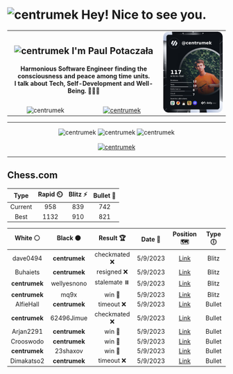 <h1>
  <img
    src="https://emojis.slackmojis.com/emojis/images/1531849430/4246/blob-sunglasses.gif"
    width="30"
    alt="centrumek"
  />
  Hey! Nice to see you.
</h1>

<table>
  <tbody>
    <tr>
      <td align="center" width="70%" colspan="2">
        <h2>
          <img
            src="https://raw.githubusercontent.com/MartinHeinz/MartinHeinz/master/wave.gif"
            width="30px"
            alt="centrumek"
          />
          I'm Paul Potaczała
        </h2>
        <h4>
          Harmonious Software Engineer finding the consciousness and peace among time units.
          <br/>
          I talk about Tech, Self-Development and Well-Being. 🌿🧘🚀
        </h4>
      </td>
      <td width="30%" rowspan="2">
        <a href="https://app.daily.dev/centrumek">
          <img
            src="./devcard.png"
            alt="centrumek"
          />
        </a>
      </td>
    </tr>
    <tr align="center">
      <td>
        <img
          src="https://komarev.com/ghpvc/?username=centrumek&label=visitors&color=0e75b6&style=flat"
          alt="centrumek"
        >
      </td>
      <td>
        <a href="https://stackoverflow.com/users/14496012/centrumek">
          <img
            src="https://stackoverflow.com/users/flair/14496012.png?theme=dark"
            alt="centrumek"
          >
        </a>
      </td>
    </tr>
  </tbody>
</table>

---
<div align="center">
  <img 
    src="https://github-readme-stats.vercel.app/api?username=centrumek&show_icons=true&count_private=true&theme=darcula&hide_border=true&hide=issues,contribs&bg_color=00000000"
    alt="centrumek"
  />
  <img
    src="https://github-readme-stats.vercel.app/api/top-langs/?username=centrumek&layout=compact&hide_border=true&theme=darcula&bg_color=00000000&langs_count=6&exclude_repo=air-statistic-app"
    alt="centrumek"
  />
  <img 
    src="https://github-readme-streak-stats.herokuapp.com?user=centrumek&theme=darcula&hide_border=true&background=FFFFFF00"
    alt="centrumek"
  />
  <br/>
  <br/>
  <a href="https://www.buymeacoffee.com/centrumek">
    <img
      src="https://cdn.buymeacoffee.com/buttons/v2/default-orange.png"
      height="50"
      width="210"
      alt="centrumek"
    />
  </a>
</div>

---

## Chess.com

<div align="center">
<!--START_SECTION:chessStats-->
<!-- Automatically generated with https://github.com/Balastrong/chess-stats-action -->

| Type | Rapid ⏲️ | Blitz ⚡ | Bullet 🔫 |
|:---:|:---:|:---:|:---:|
| Current | 958 | 839 | 742 |
| Best | 1132 | 910 | 821 |

| White ⚪ | Black ⚫ | Result 🏆 | Date 📅 | Position 🗺️ | Type 🕕 |
|:---:|:---:|:---:|:---:|:---:|:---:|
| dave0494 | **centrumek** | checkmated ❌ | 5/9/2023 | <a href="http://www.ee.unb.ca/cgi-bin/tervo/fen.pl?select=1k2R3/5RK1/8/P1b2p2/1p4pP/8/6P1/8 b - -">Link</a> | Blitz |
| Buhaiets | **centrumek** | resigned ❌ | 5/9/2023 | <a href="http://www.ee.unb.ca/cgi-bin/tervo/fen.pl?select=3r4/pppk4/3pB1p1/5P2/3p4/3P2P1/PPP5/RN1QK3 b Q -">Link</a> | Blitz |
| **centrumek** | wellyesnono | stalemate ⏸️ | 5/9/2023 | <a href="http://www.ee.unb.ca/cgi-bin/tervo/fen.pl?select=5k2/5P2/5K2/5R2/8/8/8/8 b - -">Link</a> | Blitz |
| **centrumek** | mq9x | win 🥇 | 5/9/2023 | <a href="http://www.ee.unb.ca/cgi-bin/tervo/fen.pl?select=1k3b1r/5ppp/1Q2p3/1p1r4/1q1P4/4PN2/5PPP/R1R3K1 b - -">Link</a> | Blitz |
| AlfieHall | **centrumek** | timeout ❌ | 5/9/2023 | <a href="http://www.ee.unb.ca/cgi-bin/tervo/fen.pl?select=8/R6p/1pB1k2b/2p5/5p2/2P2P1P/PPK5/8 b - -">Link</a> | Bullet |
| **centrumek** | 62496Jimue | checkmated ❌ | 5/9/2023 | <a href="http://www.ee.unb.ca/cgi-bin/tervo/fen.pl?select=r4k2/p5pp/5p2/3B4/4n3/1R1nP3/P4PPP/2q3K1 w - -">Link</a> | Bullet |
| Arjan2291 | **centrumek** | win 🥇 | 5/9/2023 | <a href="http://www.ee.unb.ca/cgi-bin/tervo/fen.pl?select=8/1r3k1p/3R4/5bp1/1b6/4n1P1/1B1P1P1P/6K1 w - -">Link</a> | Bullet |
| Crooswodo | **centrumek** | win 🥇 | 5/9/2023 | <a href="http://www.ee.unb.ca/cgi-bin/tervo/fen.pl?select=8/8/8/3k2pp/8/4rPPP/8/5K2 w - -">Link</a> | Bullet |
| **centrumek** | 23shaxov | win 🥇 | 5/9/2023 | <a href="http://www.ee.unb.ca/cgi-bin/tervo/fen.pl?select=2kr1b1r/p7/n1p2p1q/2Ppp3/1p1P1P2/P5P1/2KN1Q2/2B1R3 b - -">Link</a> | Bullet |
| Dimakatso2 | **centrumek** | timeout ❌ | 5/9/2023 | <a href="http://www.ee.unb.ca/cgi-bin/tervo/fen.pl?select=8/p4q2/1b6/6p1/6Kp/4k3/P7/8 b - -">Link</a> | Bullet |

<!--END_SECTION:chessStats-->
</div>
<!--
**centrumek/centrumek** is a ✨ _special_ ✨ repository because its `README.md` (this file) appears on your GitHub profile.

Here are some ideas to get you started:

- 🔭 I’m currently working on ...
- 🌱 I’m currently learning ...
- 👯 I’m looking to collaborate on ...
- 🤔 I’m looking for help with ...
- 💬 Ask me about ...
- 📫 How to reach me: ...
- 😄 Pronouns: ...
- ⚡ Fun fact: ...
-->
